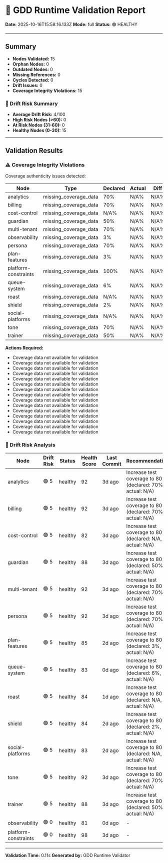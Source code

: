 # 🧩 GDD Runtime Validation Report

**Date:** 2025-10-16T15:58:16.133Z
**Mode:** full
**Status:** 🟢 HEALTHY

---

## Summary

- **Nodes Validated:** 15
- **Orphan Nodes:** 0
- **Outdated Nodes:** 0
- **Missing References:** 0
- **Cycles Detected:** 0
- **Drift Issues:** 0
- **Coverage Integrity Violations:** 15

### 🔮 Drift Risk Summary

- **Average Drift Risk:** 4/100
- **High Risk Nodes (>60):** 0
- **At Risk Nodes (31-60):** 0
- **Healthy Nodes (0-30):** 15

---

## Validation Results

### ⚠️ Coverage Integrity Violations

Coverage authenticity issues detected:

| Node | Type | Declared | Actual | Diff | Severity |
|------|------|----------|--------|------|----------|
| analytics | missing_coverage_data | 70% | N/A% | N/A% | warning |
| billing | missing_coverage_data | 70% | N/A% | N/A% | warning |
| cost-control | missing_coverage_data | N/A% | N/A% | N/A% | warning |
| guardian | missing_coverage_data | 50% | N/A% | N/A% | warning |
| multi-tenant | missing_coverage_data | 70% | N/A% | N/A% | warning |
| observability | missing_coverage_data | 3% | N/A% | N/A% | warning |
| persona | missing_coverage_data | 70% | N/A% | N/A% | warning |
| plan-features | missing_coverage_data | 3% | N/A% | N/A% | warning |
| platform-constraints | missing_coverage_data | 100% | N/A% | N/A% | warning |
| queue-system | missing_coverage_data | 6% | N/A% | N/A% | warning |
| roast | missing_coverage_data | N/A% | N/A% | N/A% | warning |
| shield | missing_coverage_data | 2% | N/A% | N/A% | warning |
| social-platforms | missing_coverage_data | N/A% | N/A% | N/A% | warning |
| tone | missing_coverage_data | 70% | N/A% | N/A% | warning |
| trainer | missing_coverage_data | 50% | N/A% | N/A% | warning |

**Actions Required:**
- Coverage data not available for validation
- Coverage data not available for validation
- Coverage data not available for validation
- Coverage data not available for validation
- Coverage data not available for validation
- Coverage data not available for validation
- Coverage data not available for validation
- Coverage data not available for validation
- Coverage data not available for validation
- Coverage data not available for validation
- Coverage data not available for validation
- Coverage data not available for validation
- Coverage data not available for validation
- Coverage data not available for validation
- Coverage data not available for validation

### 🔮 Drift Risk Analysis

| Node | Drift Risk | Status | Health Score | Last Commit | Recommendations |
|------|------------|--------|--------------|-------------|-----------------|
| analytics | 🟢 5 | healthy | 92 | 3d ago | Increase test coverage to 80%+ (declared: 70%, actual: N/A) |
| billing | 🟢 5 | healthy | 92 | 3d ago | Increase test coverage to 80%+ (declared: 70%, actual: N/A) |
| cost-control | 🟢 5 | healthy | 82 | 3d ago | Increase test coverage to 80%+ (declared: N/A, actual: N/A) |
| guardian | 🟢 5 | healthy | 88 | 3d ago | Increase test coverage to 80%+ (declared: 50%, actual: N/A) |
| multi-tenant | 🟢 5 | healthy | 92 | 3d ago | Increase test coverage to 80%+ (declared: 70%, actual: N/A) |
| persona | 🟢 5 | healthy | 92 | 3d ago | Increase test coverage to 80%+ (declared: 70%, actual: N/A) |
| plan-features | 🟢 5 | healthy | 85 | 2d ago | Increase test coverage to 80%+ (declared: 3%, actual: N/A) |
| queue-system | 🟢 5 | healthy | 83 | 0d ago | Increase test coverage to 80%+ (declared: 6%, actual: N/A) |
| roast | 🟢 5 | healthy | 84 | 1d ago | Increase test coverage to 80%+ (declared: N/A, actual: N/A) |
| shield | 🟢 5 | healthy | 84 | 2d ago | Increase test coverage to 80%+ (declared: 2%, actual: N/A) |
| social-platforms | 🟢 5 | healthy | 83 | 2d ago | Increase test coverage to 80%+ (declared: N/A, actual: N/A) |
| tone | 🟢 5 | healthy | 92 | 3d ago | Increase test coverage to 80%+ (declared: 70%, actual: N/A) |
| trainer | 🟢 5 | healthy | 88 | 3d ago | Increase test coverage to 80%+ (declared: 50%, actual: N/A) |
| observability | 🟢 0 | healthy | 81 | 0d ago | - |
| platform-constraints | 🟢 0 | healthy | 98 | 3d ago | - |

---

**Validation Time:** 0.11s
**Generated by:** GDD Runtime Validator
